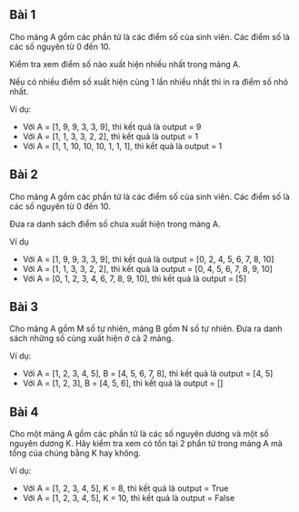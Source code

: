 ## Bài 1
Cho mảng A gồm các phần tử là các điểm số của sinh viên. Các điểm số là các số nguyên từ 0 đến 10.

Kiểm tra xem điểm số nào xuất hiện nhiều nhất trong mảng A.

Nếu có nhiều điểm số xuất hiện cùng 1 lần nhiều nhất thì in ra điểm số nhỏ nhất.

Ví dụ:

- Với A = [1, 9, 9, 3, 3, 9], thì kết quả là output = 9<br>
- Với A = [1, 1, 3, 3, 2, 2], thì kết quả là output = 1<br>
- Với A = [1, 1, 10, 10, 10, 1, 1, 1], thì kết quả là output = 1<br>

## Bài 2
Cho mảng A gồm các phần tử là các điểm số của sinh viên. Các điểm số là các số nguyên từ 0 đến 10.

Đưa ra danh sách điểm số chưa xuất hiện trong mảng A.

Ví dụ

- Với A = [1, 9, 9, 3, 3, 9], thì kết quả là output = [0, 2, 4, 5, 6, 7, 8, 10]<br>
- Với A = [1, 1, 3, 3, 2, 2], thì kết quả là output = [0, 4, 5, 6, 7, 8, 9, 10]<br>
- Với A = [0, 1, 2, 3, 4, 6, 7, 8, 9, 10], thì kết quả là output = [5]<br>

## Bài 3
Cho mảng A gồm M số tự nhiên, mảng B gồm N số tự nhiên. Đưa ra danh sách những số cùng xuất hiện ở cả 2 mảng.

Ví dụ:

- Với A = [1, 2, 3, 4, 5], B = [4, 5, 6, 7, 8], thì kết quả là output = [4, 5]<br>
- Với A = [1, 2, 3], B = [4, 5, 6], thì kết quả là output = []<br>

## Bài 4
Cho một mảng A gồm các phần tử là các số nguyên dương và một số nguyên dương K. Hãy kiểm tra xem có tồn tại 2 phần tử trong mảng A mà tổng của chúng bằng K hay không.

Ví dụ:

- Với A = [1, 2, 3, 4, 5], K = 8, thì kết quả là output = True<br>
- Với A = [1, 2, 3, 4, 5], K = 10, thì kết quả là output = False<br>
